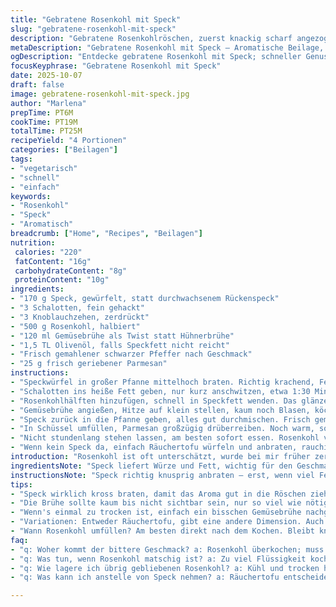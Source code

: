 ```yaml
---
title: "Gebratene Rosenkohl mit Speck"
slug: "gebratene-rosenkohl-mit-speck"
description: "Gebratene Rosenkohlröschen, zuerst knackig scharf angezogen mit braunem Speck, dann in Schalotten, Knoblauch und Hühnerbrühe sanft geschmort, bis die Soße fast weg ist. Frisch mit Parmesan bestreut. Speck sorgt für Würze und Fett, das den Rosenkohl umhüllt. Schalotten und Knoblauch bauen Aroma auf, ohne zu dominieren. Hühnerbrühe gibt Tiefe statt Wasser. Kleine Anpassungen verbessert, das dauert insgesamt kaum 25 Minuten. Schnelle Pfannengerichte fürs ganze Jahr. Aromatisch, mit Röstaromen und butterweichen Stielen, ohne matschig zu werden."
metaDescription: "Gebratene Rosenkohl mit Speck – Aromatische Beilage, schnell gemacht. Knusprig, würzig und voller Geschmack. Ideal für jedes Jahr."
ogDescription: "Entdecke gebratene Rosenkohl mit Speck; schneller Genuss. Einfach und voller Aromen; perfekt für eine schnelle Mahlzeit."
focusKeyphrase: "Gebratene Rosenkohl mit Speck"
date: 2025-10-07
draft: false
image: gebratene-rosenkohl-mit-speck.jpg
author: "Marlena"
prepTime: PT6M
cookTime: PT19M
totalTime: PT25M
recipeYield: "4 Portionen"
categories: ["Beilagen"]
tags:
- "vegetarisch"
- "schnell"
- "einfach"
keywords:
- "Rosenkohl"
- "Speck"
- "Aromatisch"
breadcrumb: ["Home", "Recipes", "Beilagen"]
nutrition: 
 calories: "220"
 fatContent: "16g"
 carbohydrateContent: "8g"
 proteinContent: "10g"
ingredients:
- "170 g Speck, gewürfelt, statt durchwachsenem Rückenspeck"
- "3 Schalotten, fein gehackt"
- "3 Knoblauchzehen, zerdrückt"
- "500 g Rosenkohl, halbiert"
- "120 ml Gemüsebrühe als Twist statt Hühnerbrühe"
- "1,5 TL Olivenöl, falls Speckfett nicht reicht"
- "Frisch gemahlener schwarzer Pfeffer nach Geschmack"
- "25 g frisch geriebener Parmesan"
instructions:
- "Speckwürfel in großer Pfanne mittelhoch braten. Richtig krachend, Fett muss ausgelassen sein, muss knusprig werden. Speck rausnehmen, auf Küchenpapier abtropfen lassen, Fett in der Pfanne belassen."
- "Schalotten ins heiße Fett geben, nur kurz anschwitzen, etwa 1:30 Minuten, bis sie glasig werden, aber nicht bräunen. Dann Knoblauch dazu, noch etwa 1 Minute unter Rühren. Aromen müssen sich verbinden, Knoblauch darf nicht verbrennen."
- "Rosenkohlhälften hinzufügen, schnell in Speckfett wenden. Das glänzen der Röschen zeigt, Fett ist verteilt. Wenn zu trocken, Olivenöl ergänzen. Braten, bis die Farbe hellgrün und lebendig wirkt, ca. 2–3 Minuten. Hier ist knackiger Biss wichtig, nicht formlos weich."
- "Gemüsebrühe angießen, Hitze auf klein stellen, kaum noch Blasen, köcheln lassen, bis fast alles Flüssigkeit verdampft ist. Zeitvarianz je nach Pfannenform, wichtig fühlt und riecht man es: Zart und intensiv ohne Flüssigkeit, etwa 4–5 Minuten."
- "Speck zurück in die Pfanne geben, alles gut durchmischen. Frisch gemahlenen Pfeffer einstreuen, vorsichtig würzen, Speck salzig genug. Kein Salz nötig, sonst wird es schnell zu viel."
- "In Schüssel umfüllen, Parmesan großzügig drüberreiben. Noch warm, so schmilzt Käse leicht, verbindet sich mit Rosenkohl. Kein Käse zu früh, sonst zerläuft er und schmeckt nicht mehr frisch."
- "Nicht stundenlang stehen lassen, am besten sofort essen. Rosenkohl verliert sonst Textur und Reiz."
- "Wenn kein Speck da, einfach Räuchertofu würfeln und anbraten, rauchiger Geschmack bleibt erhalten, Fett kannst durch Butter ersetzen. Gemüsebrühe wählbar, nur keine Wasser nehmen, sonst flach."
introduction: "Rosenkohl ist oft unterschätzt, wurde bei mir früher zerkocht – matschig, bitter. Seit ich ihn scharf anbrate, knackig halte und mit Speck kombiniere, steigt er bei mir zum Lieblinggemüse. Schalotten und Knoblauch liefern nussige Süße, während die Brühe das Ganze geschmeidig macht ohne Aufweichen. Ganz ohne langes Blanchieren, dafür mit spürbarem Biss. Gewürzt wird minimalistisch, Cremigkeit erzeugt Parmesan. Am Ende bleiben mehrere Schichten Geschmack – knusprig, würzig, nussig und frisch. Spritzige Kombi, die sich jedes Mal lohnt und schnell gemacht ist. Meiner Meinung nach ewig besser als raue, rohe Röschen in Salaten oder gummiige Glacés."
ingredientsNote: "Speck liefert Würze und Fett, wichtig für den Geschmacksträger Rosenkohl. Rückenspeck kommt gern zu fettig; Würfel vom durchwachsenen Speck bringen gute Balance. Schalotten statt Zwiebeln, weil milder, feiner, passen super zum Rosenkohl. Knoblauch niemals zu früh zugeben – sonst wird er bitter. Gemüsebrühe statt Hühnerbrühe als kleine Variante für Vegetarier, kostet aber Geschmack. Olivenöl in Reserve, falls Speckfett zu wenig. Parmesan frisch reiben, keine Fertigmischungen – macht einen qualitativ sicht- und schmackbaren Unterschied. Rosenkohl halbieren – dicke Strünke abschneiden, sonst dauert’s ewig und schmeckt holzig."
instructionsNote: "Speck richtig knusprig anbraten – erst, wenn viel Fett ausgetreten, Hitze reduzieren, damit kein Verbrennen. Schalotten weich, Knoblauch zart anbraten, darf nicht braun werden – sonst bitter. Rosenkohl in hot Fett wenden; Fett sorgt für Röstaromen und Isolation vor Auskochen. Farbe ändert sich – signalisiert noch Biss. Flüssigkeit nur so viel, dass es köchelt, nicht schwimmt. Flüssigkeit reduzieren ist Schlüssel – Geschmack steigt, Konsistenz bleibt. Pfeffer am Ende hinzufügen; Salz meist nicht nötig wegen Speck. Parmesan zum Schluss überstreuen, sieht besser aus und schmeckt frisch. Am besten direkt essen, denn der Biss verschwindet schnell – Rosenkohl liebt Hitze und Zeitdruck."
tips:
- "Speck wirklich kross braten, damit das Aroma gut in die Röschen zieht; Hitze danach reduzieren, sonst verbrennt's. Schwieriger Punkt, muss passen. Schalotten erst glasig, dann Knoblauch dazu. Darf nicht braun werden; sonst bitter."
- "Die Brühe sollte kaum bis nicht sichtbar sein, nur so viel wie nötig; gleichmäßiges Kochen ist hier das Ziel. Olivenöl in Reserve halten. Wenn das Fett nicht reicht, nachträglich einfüllen, härtet die Röschen. Beim Anbraten unbedingt die Hitze erhöhen, damit Röstaromen entstehen."
- "Wenn's einmal zu trocken ist, einfach ein bisschen Gemüsebrühe nachgießen, nicht direkt zu viel. Lieber nachjustieren, als alles gleich sucken zu lassen. Zubehör wie nötige Obertüre oder gemahlener Pfeffer nicht vergessen, der bringt wirklich mehr Geschmack. Zu viel Salz lässt die Speisen schnell fad."
- "Variationen: Entweder Räuchertofu, gibt eine andere Dimension. Auch Parmesan kann durch Pecorino ersetzt werden. Immer frisch reiben. Bei der Gemüsebrühe steht Wasser an letzter Stelle; stets erst die gute Brühe verwenden. Alt oder schrumplige Röschen vermeiden, anders passt's nicht. "
- "Wann Rosenkohl umfüllen? Am besten direkt nach dem Kochen. Bleibt knackig und behält seinen Biss. Hitze spielt dabei eine große Rolle; zu lange warten schadet dem Gemüse. Zudem: Hitze muss bis zum Schluss folgen. Arbeitsweise leicht angepasst, Geschmack bleibt fantastisch."
faq:
- "q: Woher kommt der bittere Geschmack? a: Rosenkohl überkochen; muss knackig bleiben. Schach mit viel Hitze. Knoblauch unbedingt später."
- "q: Was tun, wenn Rosenkohl matschig ist? a: Zu viel Flüssigkeit kochen; weniger ist mehr. Manchmal einfach nachjustieren, wie heiß du wirklich bist. Bei externen Temperaturen Unterschied machen."
- "q: Wie lagere ich übrig gebliebenen Rosenkohl? a: Kühl und trocken halten, im Kühlschrank bis zu zwei Tage. Am besten kurz wieder anbraten, macht ihn frisch. Keinen Auflauf machen, der macht alles matschig. Besser scharf braten."
- "q: Was kann ich anstelle von Speck nehmen? a: Räuchertofu entscheiden; bringt Geschmack, aber mildert die Textur. Butter auch wichtig; ungestört gut kochen. Olivenöl als Schutzfaktor nicht vergessen. "

---
```

